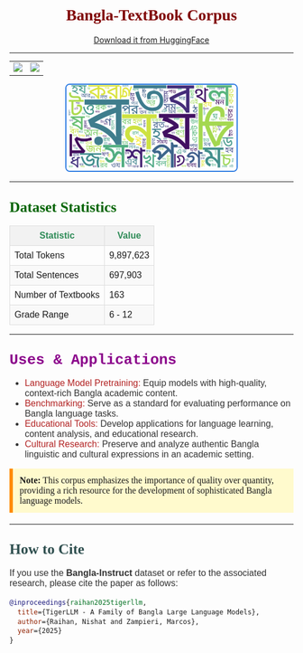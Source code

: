 <div align="center">
<h1><span style="color:#800000; font-size:28px; font-family: 'Georgia';">Bangla-TextBook Corpus</span></h1>
</div>

<p align="center">
  <a href="https://huggingface.co/datasets/md-nishat-008/Bangla-TextBook">Download it from HuggingFace</a>
</p>


---

<div align="center">
<table><tr>
<td><a href="https://md-nishat.com/"><img src="https://img.shields.io/badge/arXiv-Read_Paper-blue?style=for-the-badge&logo=arxiv" /></a></td>
<td><a href="mailto:mraihan2@gmu.edu"><img src="https://img.shields.io/badge/Email-Contact_Us-blue?style=for-the-badge&logo=gmail" /></a></td>
</tr></table>
</div>

<p align="center">
  <img src="wc.png" alt="Bangla Word Cloud" style="width:60%; border: 2px solid #2A7AE2; border-radius: 8px;">
</p>

---

## <span style="color:#006400; font-size:26px; font-family: 'Tahoma';">Dataset Statistics</span>

<table style="width:100%; border-collapse: collapse; font-family: 'Arial'; font-size:16px;">
  <tr style="background-color:#f2f2f2;">
    <th style="border: 1px solid #ddd; padding: 8px; color:#2E8B57;">Statistic</th>
    <th style="border: 1px solid #ddd; padding: 8px; color:#2E8B57;">Value</th>
  </tr>
  <tr>
    <td style="border: 1px solid #ddd; padding: 8px;">Total Tokens</td>
    <td style="border: 1px solid #ddd; padding: 8px;">9,897,623</td>
  </tr>
  <tr style="background-color:#f9f9f9;">
    <td style="border: 1px solid #ddd; padding: 8px;">Total Sentences</td>
    <td style="border: 1px solid #ddd; padding: 8px;">697,903</td>
  </tr>
  <tr>
    <td style="border: 1px solid #ddd; padding: 8px;">Number of Textbooks</td>
    <td style="border: 1px solid #ddd; padding: 8px;">163</td>
  </tr>
  <tr style="background-color:#f9f9f9;">
    <td style="border: 1px solid #ddd; padding: 8px;">Grade Range</td>
    <td style="border: 1px solid #ddd; padding: 8px;">6 - 12</td>
  </tr>
</table>

---

## <span style="color:#8B008B; font-size:26px; font-family: 'Courier New';">Uses & Applications</span>

<ul style="font-size:16px; color:#333333; font-family: 'Arial';">
  <li><span style="color:#B22222;">Language Model Pretraining:</span> Equip models with high-quality, context-rich Bangla academic content.</li>
  <li><span style="color:#B22222;">Benchmarking:</span> Serve as a standard for evaluating performance on Bangla language tasks.</li>
  <li><span style="color:#B22222;">Educational Tools:</span> Develop applications for language learning, content analysis, and educational research.</li>
  <li><span style="color:#B22222;">Cultural Research:</span> Preserve and analyze authentic Bangla linguistic and cultural expressions in an academic setting.</li>
</ul>

<div style="background-color:#FFFACD; padding:12px; border-left:6px solid #FF8C00; font-family: 'Georgia'; font-size:16px; margin-bottom:20px;">
  <strong>Note:</strong> This corpus emphasizes the importance of quality over quantity, providing a rich resource for the development of sophisticated Bangla language models.
</div>

---

## <span style="color:#2F4F4F; font-size:26px; font-family: 'Lucida Console';">How to Cite</span>

<p style="font-size:16px; color:#333333; font-family: 'Arial';">
If you use the <strong>Bangla-Instruct</strong> dataset or refer to the associated research, please cite the paper as follows:
</p>

```bibtex
@inproceedings{raihan2025tigerllm,
  title={TigerLLM - A Family of Bangla Large Language Models},
  author={Raihan, Nishat and Zampieri, Marcos},
  year={2025}
}
